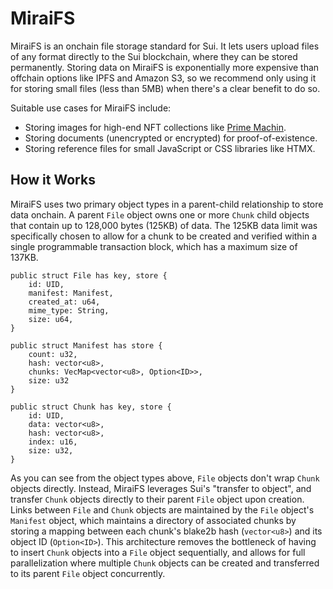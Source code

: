 # MiraiFS

MiraiFS is an onchain file storage standard for Sui. It lets users upload files of any format directly to the Sui blockchain, where they can be stored permanently. Storing data on MiraiFS is exponentially more expensive than offchain options like IPFS and Amazon S3, so we recommend only using it for storing small files (less than 5MB) when there's a clear benefit to do so.

Suitable use cases for MiraiFS include:

* Storing images for high-end NFT collections like [Prime Machin](https://www.tradeport.xyz/sui/collection/prime-machin).
* Storing documents (unencrypted or encrypted) for proof-of-existence.
* Storing reference files for small JavaScript or CSS libraries like HTMX.

## How it Works

MiraiFS uses two primary object types in a parent-child relationship to store data onchain. A parent `File` object owns one or more `Chunk` child objects that contain up to 128,000 bytes (125KB) of data. The 125KB data limit was specifically chosen to allow for a chunk to be created and verified within a single programmable transaction block, which has a maximum size of 137KB.

```
public struct File has key, store {
    id: UID,
    manifest: Manifest,
    created_at: u64,
    mime_type: String,
    size: u64,
}

public struct Manifest has store {
    count: u32,
    hash: vector<u8>,
    chunks: VecMap<vector<u8>, Option<ID>>,
    size: u32
}

public struct Chunk has key, store {
    id: UID,
    data: vector<u8>,
    hash: vector<u8>,
    index: u16,
    size: u32,
}
```

As you can see from the object types above, `File` objects don't wrap `Chunk` objects directly. Instead, MiraiFS leverages Sui's "transfer to object", and transfer `Chunk` objects directly to their parent `File` object upon creation. Links between `File` and `Chunk` objects are maintained by the `File` object's `Manifest` object, which maintains a directory of associated chunks by storing a mapping between each chunk's blake2b hash (`vector<u8>`) and its object ID (`Option<ID>`). This architecture removes the bottleneck of having to insert `Chunk` objects into a `File` object sequentially, and allows for full parallelization where multiple `Chunk` objects can be created and transferred to its parent `File` object concurrently.